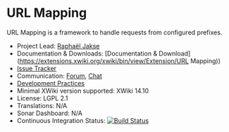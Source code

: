 # URL Mapping

URL Mapping is a framework to handle requests from configured prefixes.

* Project Lead: [Raphaël Jakse](https://www.xwiki.org/xwiki/bin/view/XWiki/rjakse)
* Documentation & Downloads: [Documentation & Download](https://extensions.xwiki.org/xwiki/bin/view/Extension/URL Mapping))
* [Issue Tracker](https://jira.xwiki.org/browse/URLMAP)
* Communication: [Forum](https://forum.xwiki.org/), [Chat](https://dev.xwiki.org/xwiki/bin/view/Community/Chat)
* [Development Practices](https://dev.xwiki.org)
* Minimal XWiki version supported: XWiki 14.10
* License: LGPL 2.1
* Translations: N/A
* Sonar Dashboard: N/A
* Continuous Integration Status: [![Build Status](https://ci.xwiki.org/job/XWiki%20Contrib/job/url-mapping/job/master/badge/icon)](https://ci.xwiki.org/job/XWiki%20Contrib/job/url-mapping/job/master/)
